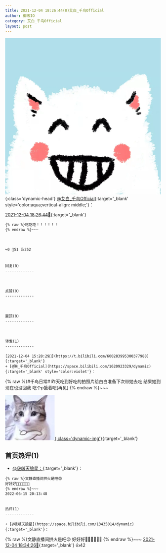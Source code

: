 ```yaml
---
title: 2021-12-04 18:26:44(0)艾白_千鸟Official
author: 御坂IO
category: 艾白_千鸟Official
layout: post
---
```


![img](/images/9ae8b9445fd0665cc014d9080156a45271be73c6.jpg){:class='dynamic-head'}
[@艾白_千鸟Official](https://space.bilibili.com/334537711/dynamic){:target='_blank' style='color:aqua;vertical-align: middle;'}：

[2021-12-04 18:26:44🔗](https://t.bilibili.com/600329929981184373){:target='_blank'}

~~~
{% raw %}吃吃吃！！！！！！
{% endraw %}~~~



↪️0 💬51 👍252


回复(0)
-------------



点赞(0)
-------------



置顶(0)
-------------



转发(1)
-------------

[2021-12-04 15:28:29🔗](https://t.bilibili.com/600283995300377988){:target='_blank'}
+ [@琳_千鸟Official](https://space.bilibili.com/1620923329/dynamic){:target='_blank' style='color:violet'}：
~~~
{% raw %}#千鸟日常#
昨天吃到好吃的拍照片给白白准备下次带她去吃
结果她到现在也没回我
吃个p饿着吧[再见]
{% endraw %}~~~


[![img](/images/ab1a244ffd3381e19165c810cfe9c8dddb34604d.jpg){:class='dynamic-img'}](/images/ab1a244ffd3381e19165c810cfe9c8dddb34604d.jpg){:target='_blank'}




首页热评(1)
-------------

+ [@啵啵天狼星：](https://space.bilibili.com/13435014/dynamic){:target='_blank'}：
~~~
{% raw %}文静直播间拱火是吧😡
好好好👏🏻👏🏻👏🏻
{% endraw %}~~~
2022-06-15 20:13:48


热评(1)
-------------

+ [@啵啵天狼星](https://space.bilibili.com/13435014/dynamic){:target='_blank'}：
~~~
{% raw %}文静直播间拱火是吧😡
好好好👏🏻👏🏻👏🏻
{% endraw %}~~~
[2021-12-04 18:34:26🔗](https://t.bilibili.com/600329929981184373#reply94171166912){:target='_blank'} 👍42


